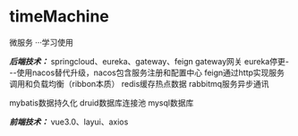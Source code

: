 # timeMachine
微服务 ···学习使用

***后端技术：***
springcloud、eureka、gateway、feign
gateway网关
eureka停更---使用nacos替代升级，nacos包含服务注册和配置中心
feign通过http实现服务调用和负载均衡（ribbon本质）
redis缓存热点数据
rabbitmq服务异步通讯


mybatis数据持久化
druid数据库连接池
mysql数据库

***前端技术：***
vue3.0、layui、axios
